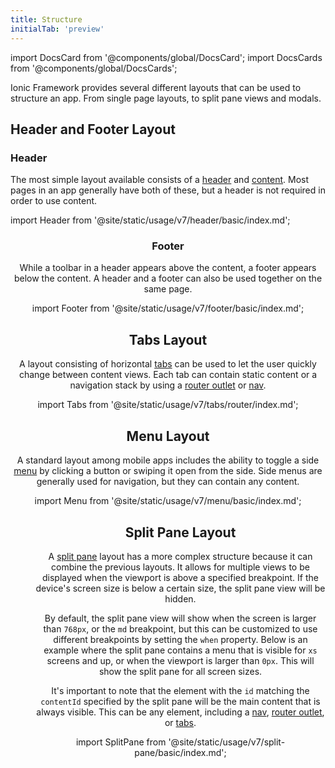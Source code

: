 ```yaml
---
title: Structure
initialTab: 'preview'
---
```


import DocsCard from '@components/global/DocsCard';
import DocsCards from '@components/global/DocsCards';

<head>
  <title>Structure Layout | Structures for Content Layout on Ionic Apps</title>
  <meta
    name="description"
    content="Ionic provides several different layouts that can be used to structure an app and its content—from single page layouts, to split pane views and modals."
  />
</head>

Ionic Framework provides several different layouts that can be used to structure an app. From single page layouts, to split pane views and modals.

## Header and Footer Layout

### Header

The most simple layout available consists of a [header](../api/header.mdx) and [content](../api/content.mdx). Most pages in an app generally have both of these, but a header is not required in order to use content.

import Header from '@site/static/usage/v7/header/basic/index.md';

<Header />

### Footer

While a toolbar in a header appears above the content, a footer appears below the content. A header and a footer can also be used together on the same page.

import Footer from '@site/static/usage/v7/footer/basic/index.md';

<Footer />

## Tabs Layout

A layout consisting of horizontal [tabs](../api/tabs.mdx) can be used to let the user quickly change between content views. Each tab can contain static content or a navigation stack by using a [router outlet](../api/router-outlet.mdx) or [nav](../api/nav.mdx).

import Tabs from '@site/static/usage/v7/tabs/router/index.md';

<Tabs />

## Menu Layout

A standard layout among mobile apps includes the ability to toggle a side [menu](../api/menu.mdx) by clicking a button or swiping it open from the side. Side menus are generally used for navigation, but they can contain any content.

import Menu from '@site/static/usage/v7/menu/basic/index.md';

<Menu />

## Split Pane Layout

A [split pane](../api/split-pane.mdx) layout has a more complex structure because it can combine the previous layouts. It allows for multiple views to be displayed when the viewport is above a specified breakpoint. If the device's screen size is below a certain size, the split pane view will be hidden.

By default, the split pane view will show when the screen is larger than `768px`, or the `md` breakpoint, but this can be customized to use different breakpoints by setting the `when` property. Below is an example where the split pane contains a menu that is visible for `xs` screens and up, or when the viewport is larger than `0px`. This will show the split pane for all screen sizes.

It's important to note that the element with the `id` matching the `contentId` specified by the split pane will be the main content that is always visible. This can be any element, including a [nav](../api/nav.mdx), [router outlet](../api/router-outlet.mdx), or [tabs](../api/tabs.mdx).

import SplitPane from '@site/static/usage/v7/split-pane/basic/index.md';

<SplitPane />
